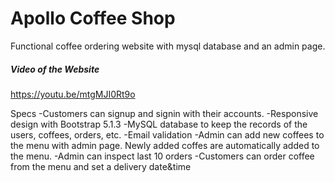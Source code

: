 # Apollo Coffee Shop

Functional coffee ordering website with mysql database and an admin page.

##### Video of the Website #####
https://youtu.be/mtgMJI0Rt9o

Specs
-Customers can signup and signin with their accounts.
-Responsive design with Bootstrap 5.1.3
-MySQL database to keep the records of the users, coffees, orders, etc.
-Email validation
-Admin can add new coffees to the menu with admin page. Newly added coffes are automatically added to the menu.
-Admin can inspect last 10 orders
-Customers can order coffee from the menu and set a delivery date&time



